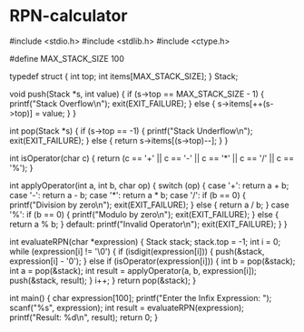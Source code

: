 # RPN-calculator

#include <stdio.h>
#include <stdlib.h>
#include <ctype.h>

#define MAX_STACK_SIZE 100

typedef struct {
    int top;
    int items[MAX_STACK_SIZE];
} Stack;

void push(Stack *s, int value) {
    if (s->top == MAX_STACK_SIZE - 1) {
        printf("Stack Overflow\n");
        exit(EXIT_FAILURE);
    } else {
        s->items[++(s->top)] = value;
    }
}

int pop(Stack *s) {
    if (s->top == -1) {
        printf("Stack Underflow\n");
        exit(EXIT_FAILURE);
    } else {
        return s->items[(s->top)--];
    }
}

int isOperator(char c) {
    return (c == '+' || c == '-' || c == '*' || c == '/' || c == '%');
}

int applyOperator(int a, int b, char op) {
    switch (op) {
        case '+':
            return a + b;
        case '-':
            return a - b;
        case '*':
            return a * b;
        case '/':
            if (b == 0) {
                printf("Division by zero\n");
                exit(EXIT_FAILURE);
            } else {
                return a / b;
            }
        case '%':
            if (b == 0) {
                printf("Modulo by zero\n");
                exit(EXIT_FAILURE);
            } else {
                return a % b;
            }
        default:
            printf("Invalid Operator\n");
            exit(EXIT_FAILURE);
    }
}

int evaluateRPN(char *expression) {
    Stack stack;
    stack.top = -1;
    int i = 0;
    while (expression[i] != '\0') {
        if (isdigit(expression[i])) {
            push(&stack, expression[i] - '0');
        } else if (isOperator(expression[i])) {
            int b = pop(&stack);
            int a = pop(&stack);
            int result = applyOperator(a, b, expression[i]);
            push(&stack, result);
        }
        i++;
    }
    return pop(&stack);
}

int main() {
    char expression[100];
    printf("Enter the Infix Expression: ");
    scanf("%s", expression);
    int result = evaluateRPN(expression);
    printf("Result: %d\n", result);
    return 0;
}
